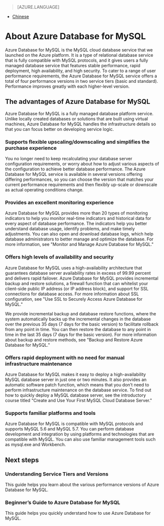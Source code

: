 <properties linkid="" urlDisplayName="" pageTitle="Azure Database for MySQL Service Overview – Microsoft Azure Cloud" metaKeywords="Azure Cloud, technical documentation, documents and resources, MySQL, database, beginner’s guide, Azure MySQL, MySQL PaaS, Azure MySQL PaaS, Azure MySQL Service, Azure RDS" description="The Azure Database for MySQL Service Overview lists the features and advantages of using the Azure Database for MySQL cloud database service." metaCanonical="" services="MySQL" documentationCenter="Services" title="" authors="" solutions="" manager="" editor="" />

<tags ms.service="mysql" ms.date="04/06/2017" wacn.date="04/06/2017" wacn.lang="cn" />

> [AZURE.LANGUAGE]
- [Chinese](/documentation/articles/mysql-database-service-overview-orcas/)

# About Azure Database for MySQL

Azure Database for MySQL is the MySQL cloud database service that we launched on the Azure platform. It is a type of relational database service that is fully compatible with MySQL protocols, and it gives users a fully managed database service that features stable performance, rapid deployment, high availability, and high security. To cater to a range of user performance requirements, the Azure Database for MySQL service offers a total of four performance versions in two service tiers (basic and standard). Performance improves greatly with each higher-level version.

## The advantages of Azure Database for MySQL
Azure Database for MySQL is a fully managed database platform service. Unlike locally created databases or solutions that are built using virtual machines, Azure Database for MySQL handles the infrastructure details so that you can focus better on developing service logic.

### Supports flexible upscaling/downscaling and simplifies the purchase experience

You no longer need to keep recalculating your database server configuration requirements, or worry about how to adjust various aspects of the configuration to achieve better database performance. The Azure Database for MySQL service is available in several versions offering differing performances, so you can choose the version that matches your current performance requirements and then flexibly up-scale or downscale as actual operating conditions change.

### Provides an excellent monitoring experience

Azure Database for MySQL provides more than 20 types of monitoring indicators to help you monitor real-time indicators and historical data for every aspect of database performance. The indicators help you better understand database usage, identify problems, and make timely adjustments. You can also open and download database logs, which help database administrators to better manage and optimize the database. For more information, see "Monitor and Manage Azure Database for MySQL."

### Offers high levels of availability and security

Azure Database for MySQL uses a high-availability architecture that guarantees database server availability rates in excess of 99.99 percent and delivers rapid failover. Azure Database for MySQL provides incremental backup and restore solutions, a firewall function that can whitelist your client-side public IP address (or IP address block), and support for SSL connections for database access. For more information about SSL configuration, see "Use SSL to Securely Access Azure Database for MySQL." 

We provide incremental backup and database restore functions, where the system automatically backs up the incremental changes in the database over the previous 35 days (7 days for the basic version) to facilitate rollback from any point in time. You can then restore the database to any point in time in the last 35 days (7 days for the basic version). For more information about backup and restore methods, see "Backup and Restore Azure Database for MySQL."

### Offers rapid deployment with no need for manual infrastructure maintenance

Azure Database for MySQL makes it easy to deploy a high-availability MySQL database server in just one or two minutes. It also provides an automatic software patch function, which means that you don’t need to perform infrastructure maintenance on the database service. To find out how to quickly deploy a MySQL database server, see the introductory course titled "Create and Use Your First MySQL Cloud Database Server."

### Supports familiar platforms and tools

Azure Database for MySQL is compatible with MySQL protocols and supports MySQL 5.6 and MySQL 5.7. You can perform database development and integration by using platforms and technologies that are compatible with MySQL. You can also use familiar management tools such as mysql.exe and Workbench.

## Next steps

### Understanding Service Tiers and Versions

This guide helps you learn about the various performance versions of Azure Database for MySQL.

### Beginner’s Guide to Azure Database for MySQL

This guide helps you quickly understand how to use Azure Database for MySQL.

<!---HONumber=AcomDC_0403_2017_MySql-->
